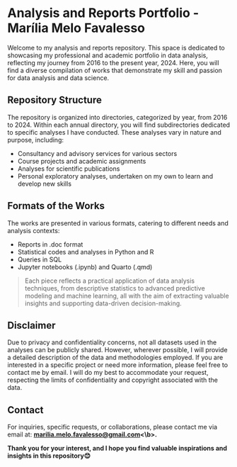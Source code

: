 # Analysis and Reports Portfolio - Marília Melo Favalesso

Welcome to my analysis and reports repository. This space is dedicated to showcasing my professional and academic portfolio in data analysis, reflecting my journey from 2016 to the present year, 2024. Here, you will find a diverse compilation of works that demonstrate my skill and passion for data analysis and data science.

## Repository Structure
The repository is organized into directories, categorized by year, from 2016 to 2024. Within each annual directory, you will find subdirectories dedicated to specific analyses I have conducted. These analyses vary in nature and purpose, including:

- Consultancy and advisory services for various sectors
- Course projects and academic assignments
- Analyses for scientific publications
- Personal exploratory analyses, undertaken on my own to learn and develop new skills


## Formats of the Works
The works are presented in various formats, catering to different needs and analysis contexts:

- Reports in .doc format
- Statistical codes and analyses in Python and R
- Queries in SQL
- Jupyter notebooks (.ipynb) and Quarto (.qmd)

> Each piece reflects a practical application of data analysis techniques, from descriptive statistics to advanced predictive modeling and machine learning, all with the aim of extracting valuable insights and supporting data-driven decision-making.

## Disclaimer
Due to privacy and confidentiality concerns, not all datasets used in the analyses can be publicly shared. However, wherever possible, I will provide a detailed description of the data and methodologies employed. If you are interested in a specific project or need more information, please feel free to contact me by email. I will do my best to accommodate your request, respecting the limits of confidentiality and copyright associated with the data.

## Contact
For inquiries, specific requests, or collaborations, please contact me via email at: <b>marilia.melo.favalesso@gmail.com<\b>.

Thank you for your interest, and I hope you find valuable inspirations and insights in this repository😊

